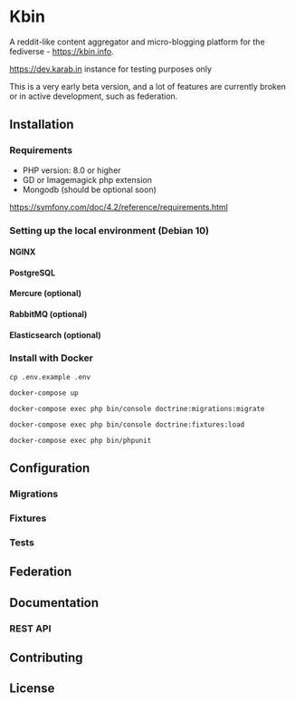 # Kbin

A reddit-like content aggregator and micro-blogging platform for the fediverse - https://kbin.info.

https://dev.karab.in instance for testing purposes only

This is a very early beta version, and a lot of features are currently broken or in active development, such as federation.

## Installation
### Requirements

* PHP version: 8.0 or higher
* GD or Imagemagick php extension
* Mongodb (should be optional soon)

https://symfony.com/doc/4.2/reference/requirements.html

### Setting up the local environment (Debian 10)
#### NGINX
#### PostgreSQL
#### Mercure (optional)
#### RabbitMQ (optional)
#### Elasticsearch (optional)
### Install with Docker

`cp .env.example .env`

`docker-compose up`

`docker-compose exec php bin/console doctrine:migrations:migrate`

`docker-compose exec php bin/console doctrine:fixtures:load`

`docker-compose exec php bin/phpunit`

## Configuration
### Migrations
### Fixtures
### Tests

## Federation

## Documentation
### REST API

## Contributing

## License
